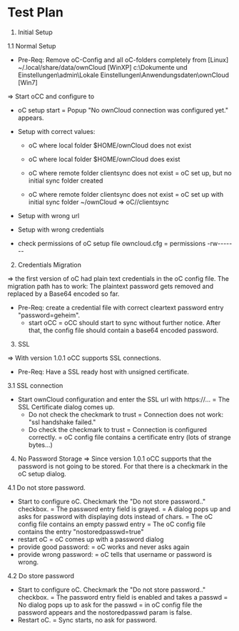 <!--
  - SPDX-FileCopyrightText: 2012 ownCloud GmbH
  - SPDX-License-Identifier: GPL-2.0-or-later
-->

Test Plan
=========

1. Initial Setup

1.1 Normal Setup
+ Pre-Req: Remove oC-Config and all oC-folders completely from 
[Linux] ~/.local/share/data/ownCloud
[WinXP] c:\Dokumente und Einstellungen\admin\Lokale Einstellungen\Anwendungsdaten\ownCloud
[Win7]  

=> Start oCC and configure to 
  - oC setup start
    = Popup "No ownCloud connection was configured yet." appears.

  - Setup with correct values:
    - oC where local folder $HOME/ownCloud does not exist

    - oC where local folder $HOME/ownCloud does exist

    - oC where remote folder clientsync does not exist
      = oC set up, but no initial sync folder created

    - oC where remote folder clientsync does not exist
      = oC set up with initial sync folder ~/ownCloud => oC//clientsync

  - Setup with wrong url

  - Setup with wrong credentials

  - check permissions of oC setup file owncloud.cfg 
    = permissions -rw-------

2. Credentials Migration

=> the first version of oC had plain text credentials in the oC config file. 
   The migration path has to work: The plaintext password gets removed and 
   replaced by a Base64 encoded so far.

+ Pre-Req: create a credential file with correct cleartext password
           entry "password=geheim".
   - start oCC
     = oCC should start to sync without further notice. After that, the
       config file should contain a base64 encoded password.

3. SSL

=> With version 1.0.1 oCC supports SSL connections.
+ Pre-Req: Have a SSL ready host with unsigned certificate.

3.1 SSL connection
  - Start ownCloud configuration and enter the SSL url with https://...
    = The SSL Certificate dialog comes up.
    - Do not check the checkmark to trust
      = Connection does not work: "ssl handshake failed."
    - Do check the checkmark to trust
      = Connection is configured correctly.
      = oC config file contains a certificate entry (lots of strange bytes...)

4. No Password Storage
=> Since version 1.0.1 oCC supports that the password is not going to be stored.
   For that there is a checkmark in the oC setup dialog.

4.1 Do not store password.
  - Start to configure oC. Checkmark the "Do not store password.." checkbox.
   = The password entry field is grayed.
   = A dialog pops up and asks for password with displaying dots instead of chars.
   = The oC config file contains an empty passwd entry
   = The oC config file contains the entry "nostoredpasswd=true"
  - restart oC
   = oC comes up with a password dialog
   - provide good password:
     = oC works and never asks again
   - provide wrong password:
     = oC tells that username or password is wrong.

4.2 Do store password
  - Start to configure oC. Checkmark the "Do not store password.." checkbox.
   = The password entry field is enabled and takes a passwd
   = No dialog pops up to ask for the passwd
   = in oC config file the password appears and the nostoredpasswd param is false.
  - Restart oC.
   = Sync starts, no ask for password.
